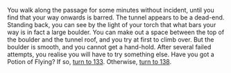 You walk along the passage for some minutes 
without incident, until you find that your
way onwards is barred. The tunnel appears to
be a dead-end. Standing back, you can see by
the light of your torch that what bars your way
is in fact a large boulder. You can make out a
space between the top of the boulder and the
tunnel roof, and you try at first to climb over.
But the boulder is smooth, and you cannot get
a hand-hold. After several failed attempts,
you realise you will have to try something
else. Have you got a Potion of Flying? If so,
[turn to 133](133). Otherwise, [turn to 138](138).
